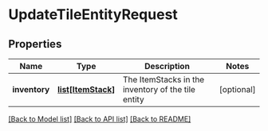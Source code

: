 # UpdateTileEntityRequest

## Properties
Name | Type | Description | Notes
------------ | ------------- | ------------- | -------------
**inventory** | [**list[ItemStack]**](ItemStack.md) | The ItemStacks in the inventory of the tile entity | [optional] 

[[Back to Model list]](../README.md#documentation-for-models) [[Back to API list]](../README.md#documentation-for-api-endpoints) [[Back to README]](../README.md)


